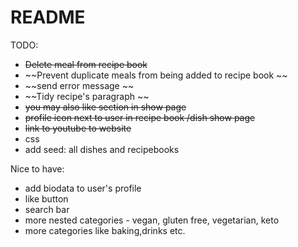 # README

TODO:
- ~~Delete meal from recipe book~~
- ~~Prevent duplicate meals from being added to recipe book ~~
- ~~send error message ~~
- ~~Tidy recipe's paragraph ~~
- ~~you may also like section in show page~~
- ~~profile icon next to user in recipe book /dish show page~~
- ~~link to youtube to website~~
- css 
- add seed: all dishes and recipebooks



Nice to have:
- add biodata to user's profile
- like button
- search bar 
- more nested categories - vegan, gluten free, vegetarian, keto
- more categories like baking,drinks etc. 

